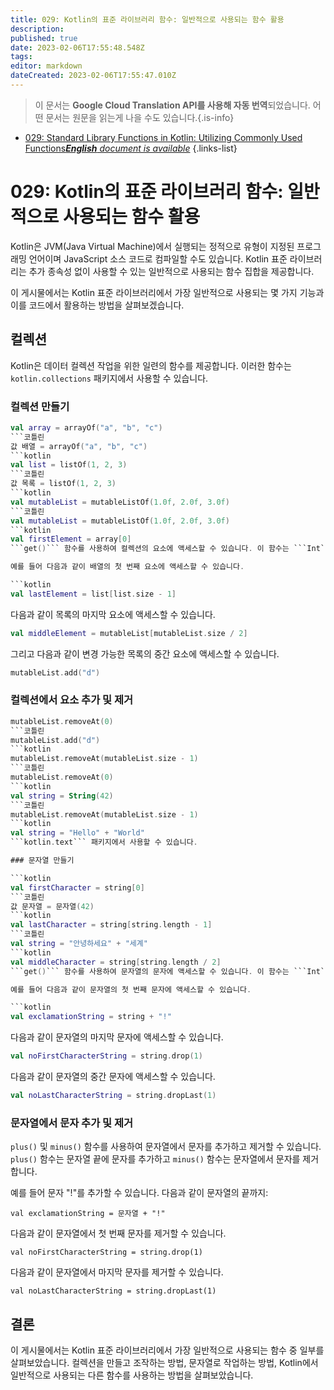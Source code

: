 ```yaml
---
title: 029: Kotlin의 표준 라이브러리 함수: 일반적으로 사용되는 함수 활용
description: 
published: true
date: 2023-02-06T17:55:48.548Z
tags: 
editor: markdown
dateCreated: 2023-02-06T17:55:47.010Z
---
```


> 이 문서는 **Google Cloud Translation API를 사용해 자동 번역**되었습니다.
어떤 문서는 원문을 읽는게 나을 수도 있습니다.{.is-info}



- [029: Standard Library Functions in Kotlin: Utilizing Commonly Used Functions***English** document is available*](/en/Knowledge-base/Kotlin/Learning/029-standard-library-functions-in-kotlin-utilizing-commonly-used-functions)
{.links-list}


# 029: Kotlin의 표준 라이브러리 함수: 일반적으로 사용되는 함수 활용

Kotlin은 JVM(Java Virtual Machine)에서 실행되는 정적으로 유형이 지정된 프로그래밍 언어이며 JavaScript 소스 코드로 컴파일할 수도 있습니다. Kotlin 표준 라이브러리는 추가 종속성 없이 사용할 수 있는 일반적으로 사용되는 함수 집합을 제공합니다.

이 게시물에서는 Kotlin 표준 라이브러리에서 가장 일반적으로 사용되는 몇 가지 기능과 이를 코드에서 활용하는 방법을 살펴보겠습니다.

## 컬렉션

Kotlin은 데이터 컬렉션 작업을 위한 일련의 함수를 제공합니다. 이러한 함수는 ```kotlin.collections``` 패키지에서 사용할 수 있습니다.

### 컬렉션 만들기

```kotlin
val array = arrayOf("a", "b", "c")
```코틀린
값 배열 = arrayOf("a", "b", "c")
```kotlin
val list = listOf(1, 2, 3)
```코틀린
값 목록 = listOf(1, 2, 3)
```kotlin
val mutableList = mutableListOf(1.0f, 2.0f, 3.0f)
```코틀린
val mutableList = mutableListOf(1.0f, 2.0f, 3.0f)
```kotlin
val firstElement = array[0]
```get()``` 함수를 사용하여 컬렉션의 요소에 액세스할 수 있습니다. 이 함수는 ```Int``` 인덱스를 사용하고 해당 인덱스에 있는 요소를 반환합니다.

예를 들어 다음과 같이 배열의 첫 번째 요소에 액세스할 수 있습니다.

```kotlin
val lastElement = list[list.size - 1]
```

다음과 같이 목록의 마지막 요소에 액세스할 수 있습니다.

```kotlin
val middleElement = mutableList[mutableList.size / 2]
```

그리고 다음과 같이 변경 가능한 목록의 중간 요소에 액세스할 수 있습니다.

```kotlin
mutableList.add("d")
```

### 컬렉션에서 요소 추가 및 제거

```kotlin
mutableList.removeAt(0)
```코틀린
mutableList.add("d")
```kotlin
mutableList.removeAt(mutableList.size - 1)
```코틀린
mutableList.removeAt(0)
```kotlin
val string = String(42)
```코틀린
mutableList.removeAt(mutableList.size - 1)
```kotlin
val string = "Hello" + "World"
```kotlin.text``` 패키지에서 사용할 수 있습니다.

### 문자열 만들기

```kotlin
val firstCharacter = string[0]
```코틀린
값 문자열 = 문자열(42)
```kotlin
val lastCharacter = string[string.length - 1]
```코틀린
val string = "안녕하세요" + "세계"
```kotlin
val middleCharacter = string[string.length / 2]
```get()``` 함수를 사용하여 문자열의 문자에 액세스할 수 있습니다. 이 함수는 ```Int``` 인덱스를 사용하여 해당 인덱스에 있는 문자를 반환합니다.

예를 들어 다음과 같이 문자열의 첫 번째 문자에 액세스할 수 있습니다.

```kotlin
val exclamationString = string + "!"
```

다음과 같이 문자열의 마지막 문자에 액세스할 수 있습니다.

```kotlin
val noFirstCharacterString = string.drop(1)
```

다음과 같이 문자열의 중간 문자에 액세스할 수 있습니다.

```kotlin
val noLastCharacterString = string.dropLast(1)
```

### 문자열에서 문자 추가 및 제거

```plus()``` 및 ```minus()``` 함수를 사용하여 문자열에서 문자를 추가하고 제거할 수 있습니다. ```plus()``` 함수는 문자열 끝에 문자를 추가하고 ```minus()``` 함수는 문자열에서 문자를 제거합니다.

예를 들어 문자 "!"를 추가할 수 있습니다. 다음과 같이 문자열의 끝까지:

```코틀린
val exclamationString = 문자열 + "!"
```

다음과 같이 문자열에서 첫 번째 문자를 제거할 수 있습니다.

```코틀린
val noFirstCharacterString = string.drop(1)
```

다음과 같이 문자열에서 마지막 문자를 제거할 수 있습니다.

```코틀린
val noLastCharacterString = string.dropLast(1)
```

## 결론

이 게시물에서는 Kotlin 표준 라이브러리에서 가장 일반적으로 사용되는 함수 중 일부를 살펴보았습니다. 컬렉션을 만들고 조작하는 방법, 문자열로 작업하는 방법, Kotlin에서 일반적으로 사용되는 다른 함수를 사용하는 방법을 살펴보았습니다.